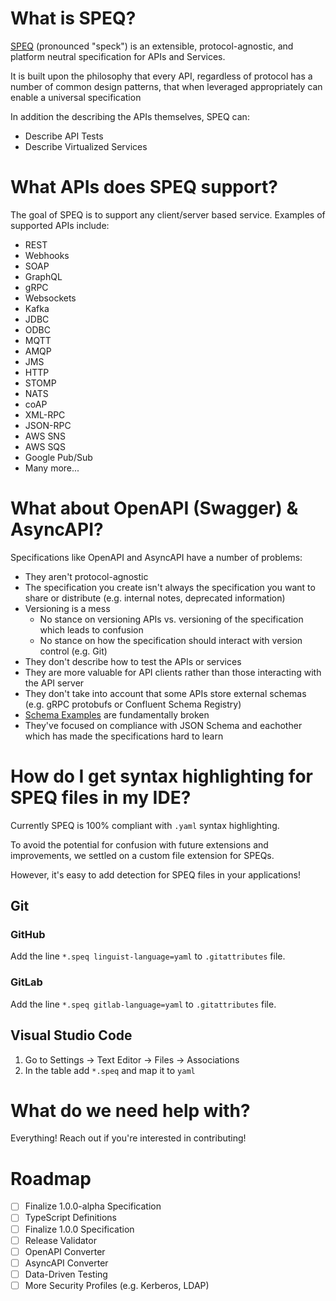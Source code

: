 # What is SPEQ?
[SPEQ](https://speq.dev) (pronounced "speck") is an extensible, protocol-agnostic, and platform neutral specification for APIs and Services.

It is built upon the philosophy that every API, regardless of protocol has a number of common design patterns, that when leveraged appropriately can enable a universal specification

In addition the describing the APIs themselves, SPEQ can:

- Describe API Tests
- Describe Virtualized Services

# What APIs does SPEQ support?
The goal of SPEQ is to support any client/server based service. Examples of supported APIs include:

- REST
- Webhooks
- SOAP
- GraphQL
- gRPC
- Websockets
- Kafka
- JDBC
- ODBC
- MQTT
- AMQP
- JMS
- HTTP
- STOMP
- NATS
- coAP
- XML-RPC
- JSON-RPC
- AWS SNS
- AWS SQS
- Google Pub/Sub
- Many more...

# What about OpenAPI (Swagger) & AsyncAPI?
Specifications like OpenAPI and AsyncAPI have a number of problems:
- They aren't protocol-agnostic
- The specification you create isn't always the specification you want to share or distribute (e.g. internal notes, deprecated information)
- Versioning is a mess
  - No stance on versioning APIs vs. versioning of the specification which leads to confusion
  - No stance on how the specification should interact with version control (e.g. Git)
- They don't describe how to test the APIs or services
- They are more valuable for API clients rather than those interacting with the API server
- They don't take into account that some APIs store external schemas (e.g. gRPC protobufs or Confluent Schema Registry)
- [Schema Examples](https://phil.tech/2020/openapi-examples/) are fundamentally broken
- They've focused on compliance with JSON Schema and eachother which has made the specifications hard to learn

# How do I get syntax highlighting for SPEQ files in my IDE?
Currently SPEQ is 100% compliant with `.yaml` syntax highlighting. 

To avoid the potential for confusion with future extensions and improvements, we settled on a custom file extension for SPEQs. 

However, it's easy to add detection for SPEQ files in your applications!

## Git
### GitHub
Add the line `*.speq linguist-language=yaml` to `.gitattributes` file.

### GitLab
Add the line `*.speq gitlab-language=yaml` to `.gitattributes` file.

## Visual Studio Code
1. Go to Settings -> Text Editor -> Files -> Associations
2. In the table add `*.speq` and map it to `yaml`

# What do we need help with?
Everything! Reach out if you're interested in contributing!

# Roadmap
- [ ] Finalize 1.0.0-alpha Specification
- [ ] TypeScript Definitions
- [ ] Finalize 1.0.0 Specification
- [ ] Release Validator
- [ ] OpenAPI Converter
- [ ] AsyncAPI Converter
- [ ] Data-Driven Testing
- [ ] More Security Profiles (e.g. Kerberos, LDAP)
